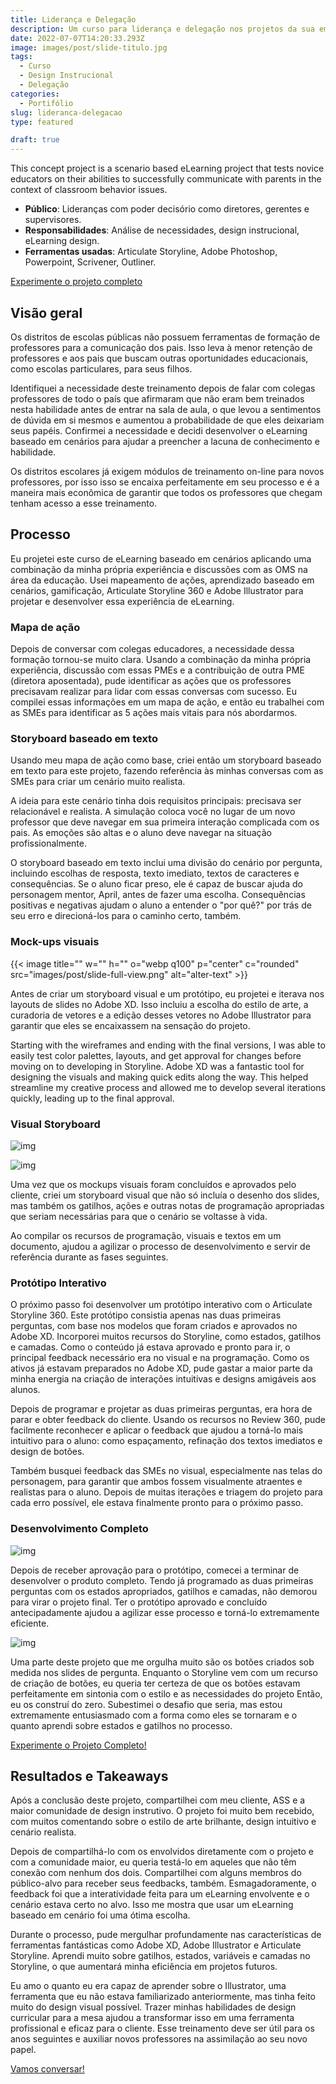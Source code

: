 ```yaml
---
title: Liderança e Delegação
description: Um curso para liderança e delegação nos projetos da sua empresa.
date: 2022-07-07T14:20:33.293Z
image: images/post/slide-titulo.jpg
tags:
  - Curso
  - Design Instrucional
  - Delegação
categories:
  - Portifólio
slug: lideranca-delegacao
type: featured

draft: true
---
```


This concept project is a scenario based eLearning project that tests novice educators on their abilities to successfully communicate with parents in the context of classroom behavior issues.

- **Público**: Lideranças com poder decisório como diretores, gerentes e supervisores.
- **Responsabilidades**: Análise de necessidades, design instrucional, eLearning design.
- **Ferramentas usadas**: Articulate Storyline, Adobe Photoshop, Powerpoint, Scrivener, Outliner.

<a href="/portifolio/demo-delegacao/story.html" class="btn btn-sm btn-outline-primary btn-lg me-2 mb-lg-3 mb-xl-0 active" target="_blank">Experimente o projeto completo</a>

## Visão geral

Os distritos de escolas públicas não possuem ferramentas de formação de professores para a comunicação dos pais. Isso leva à menor retenção de professores e aos pais que buscam outras oportunidades educacionais, como escolas particulares, para seus filhos. 

Identifiquei a necessidade deste treinamento depois de falar com colegas professores de todo o país que afirmaram que não eram bem treinados nesta habilidade antes de entrar na sala de aula, o que levou a sentimentos de dúvida em si mesmos e aumentou a probabilidade de que eles deixariam seus papéis. Confirmei a necessidade e decidi desenvolver o eLearning baseado em cenários para ajudar a preencher a lacuna de conhecimento e habilidade.

Os distritos escolares já exigem módulos de treinamento on-line para novos professores, por isso isso se encaixa perfeitamente em seu processo e é a maneira mais econômica de garantir que todos os professores que chegam tenham acesso a esse treinamento.

## Processo

Eu projetei este curso de eLearning baseado em cenários aplicando uma combinação da minha própria experiência e discussões com as OMS na área da educação. Usei mapeamento de ações, aprendizado baseado em cenários, gamificação, Articulate Storyline 360 e Adobe Illustrator para projetar e desenvolver essa experiência de eLearning.

### Mapa de ação


Depois de conversar com colegas educadores, a necessidade dessa formação tornou-se muito clara. Usando a combinação da minha própria experiência, discussão com essas PMEs e a contribuição de outra PME (diretora aposentada), pude identificar as ações que os professores precisavam realizar para lidar com essas conversas com sucesso. Eu compilei essas informações em um mapa de ação, e então eu trabalhei com as SMEs para identificar as 5 ações mais vitais para nós abordarmos. 

### Storyboard baseado em texto

Usando meu mapa de ação como base, criei então um storyboard baseado em texto para este projeto, fazendo referência às minhas conversas com as SMEs para criar um cenário muito realista. 

A ideia para este cenário tinha dois requisitos principais: precisava ser relacionável e realista. A simulação coloca você no lugar de um novo professor que deve navegar em sua primeira interação complicada com os pais. As emoções são altas e o aluno deve navegar na situação profissionalmente.

O storyboard baseado em texto inclui uma divisão do cenário por pergunta, incluindo escolhas de resposta, texto imediato, textos de caracteres e consequências. Se o aluno ficar preso, ele é capaz de buscar ajuda do personagem mentor, April, antes de fazer uma escolha. Consequências positivas e negativas ajudam o aluno a entender o "por quê?" por trás de seu erro e direcioná-los para o caminho certo, também. 

### Mock-ups visuais

{{< image title="" w="" h="" o="webp q100" p="center" c="rounded" src="images/post/slide-full-view.png" alt="alter-text" >}}



Antes de criar um storyboard visual e um protótipo, eu projetei e iterava nos layouts de slides no Adobe XD. Isso incluiu a escolha do estilo de arte, a curadoria de vetores e a edição desses vetores no Adobe Illustrator para garantir que eles se encaixassem na sensação do projeto. 

Starting with the wireframes and ending with the final versions, I was able to easily test color palettes, layouts, and get approval for changes before moving on to developing in Storyline. Adobe XD was a fantastic tool for designing the visuals and making quick edits along the way. This helped streamline my creative process and allowed me to develop several iterations quickly, leading up to the final approval.

### Visual Storyboard

![img](https://lh6.googleusercontent.com/TPzAE5vg8qjGx5XOGE1sEkOcaH046ZGr8X3xEAPlWnvIb5TQEGKrId5Oi11m5z0eLlW9yPskKCWwwkIVAQHxhGU=w1280)

![img](https://lh3.googleusercontent.com/6m8Ul75LgRkygydnWsIkTitUX6zZshEtdqknhX8vqeEphO6aCarjL5fWNSA_bmFeHpV_1SBXqNqjAR7pVHd8kX325mJRL2pIXGrZq5cZL49O81l1zmYMXcqy0XULCqKvwQ=w1280)

Uma vez que os mockups visuais foram concluídos e aprovados pelo cliente, criei um storyboard visual que não só incluía o desenho dos slides, mas também os gatilhos, ações e outras notas de programação apropriadas que seriam necessárias para que o cenário se voltasse à vida. 

Ao compilar os recursos de programação, visuais e textos em um documento, ajudou a agilizar o processo de desenvolvimento e servir de referência durante as fases seguintes. 

### Protótipo Interativo

O próximo passo foi desenvolver um protótipo interativo com o Articulate Storyline 360. Este protótipo consistia apenas nas duas primeiras perguntas, com base nos modelos que foram criados e aprovados no Adobe XD. Incorporei muitos recursos do Storyline, como estados, gatilhos e camadas. Como o conteúdo já estava aprovado e pronto para ir, o principal feedback necessário era no visual e na programação. Como os ativos já estavam preparados no Adobe XD, pude gastar a maior parte da minha energia na criação de interações intuitivas e designs amigáveis aos alunos. 

Depois de programar e projetar as duas primeiras perguntas, era hora de parar e obter feedback do cliente. Usando os recursos no Review 360, pude facilmente reconhecer e aplicar o feedback que ajudou a torná-lo mais intuitivo para o aluno: como espaçamento, refinação dos textos imediatos e design de botões.

Também busquei feedback das SMEs no visual, especialmente nas telas do personagem, para garantir que ambos fossem visualmente atraentes e realistas para o aluno. Depois de muitas iterações e triagem do projeto para cada erro possível, ele estava finalmente pronto para o próximo passo.

### Desenvolvimento Completo

![img](https://lh5.googleusercontent.com/kg9qoxKe4oDIsXDUOmJaHc2kXVb7EkQ3JC7x58Dh46oORg5blFXrRv44CxgFXr_ZPoA1gMToHPVXp2m20yuO1lQ1fJ12_9bddTqJ-NrNxeg_PUInFAckRk6cf19unRExsA=w1280)

Depois de receber aprovação para o protótipo, comecei a terminar de desenvolver o produto completo. Tendo já programado as duas primeiras perguntas com os estados apropriados, gatilhos e camadas, não demorou para virar o projeto final. Ter o protótipo aprovado e concluído antecipadamente ajudou a agilizar esse processo e torná-lo extremamente eficiente.

![img](https://lh4.googleusercontent.com/11ND0tBK_iP3yeympR3O1y6OR6V6h3sy5lbJQJ0Hj9xU19l_KyUmc0ryVTpgN6ScB5GVGUujdQ-CbTnEYPJN4loDkZKro8Btbyo2yVomyu_g9MMfjyVCqvSOw7zW7nJhpQ=w1280)

Uma parte deste projeto que me orgulha muito são os botões criados sob medida nos slides de pergunta. Enquanto o Storyline vem com um recurso de criação de botões, eu queria ter certeza de que os botões estavam perfeitamente em sintonia com o estilo e as necessidades do projeto Então, eu os construí do zero. Subestimei o desafio que seria, mas estou extremamente entusiasmado com a forma como eles se tornaram e o quanto aprendi sobre estados e gatilhos no processo.

[Experimente o Projeto Completo!](https://www.google.com/url?q=https%3A%2F%2Fpncaseyportfolio.s3.us-east-2.amazonaws.com%2FParent%2BCommunication%2BFinal%2B-%2BStoryline%2Boutput%2Fstory.html&sa=D&sntz=1&usg=AOvVaw1EuFv1GuLJNBvrIfkrz_gA)

## Resultados e Takeaways

Após a conclusão deste projeto, compartilhei com meu cliente, ASS e a maior comunidade de design instrutivo. O projeto foi muito bem recebido, com muitos comentando sobre o estilo de arte brilhante, design intuitivo e cenário realista.

Depois de compartilhá-lo com os envolvidos diretamente com o projeto e com a comunidade maior, eu queria testá-lo em aqueles que não têm conexão com nenhum dos dois. Compartilhei com alguns membros do público-alvo para receber seus feedbacks, também. Esmagadoramente, o feedback foi que a interatividade feita para um eLearning envolvente e o cenário estava certo no alvo. Isso me mostra que usar um eLearning baseado em cenário foi uma ótima escolha. 

Durante o processo, pude mergulhar profundamente nas características de ferramentas fantásticas como Adobe XD, Adobe Illustrator e Articulate Storyline. Aprendi muito sobre gatilhos, estados, variáveis e camadas no Storyline, o que aumentará minha eficiência em projetos futuros. 

Eu amo o quanto eu era capaz de aprender sobre o Illustrator, uma ferramenta que eu não estava familiarizado anteriormente, mas tinha feito muito do design visual possível. Trazer minhas habilidades de design curricular para a mesa ajudou a transformar isso em uma ferramenta profissional e eficaz para o cliente. Esse treinamento deve ser útil para os anos seguintes e auxiliar novos professores na assimilação ao seu novo papel.

[Vamos conversar!](https://sites.google.com/view/paige-casey/contact?authuser=0)